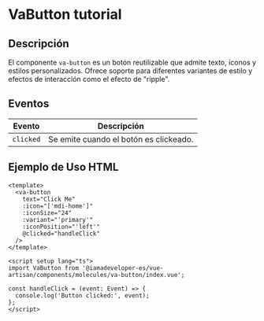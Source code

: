 # VaButton tutorial

## Descripción

El componente `va-button` es un botón reutilizable que admite texto, íconos y estilos personalizados. Ofrece soporte para diferentes variantes de estilo y efectos de interacción como el efecto de "ripple". 

## Eventos

| Evento  | Descripción                                                                 |
|---------|-----------------------------------------------------------------------------|
| `clicked` | Se emite cuando el botón es clickeado.

## Ejemplo de Uso HTML

```vue
<template>
  <va-button
    text="Click Me"
    :icon="['mdi-home']"
    :iconSize="24"
    :variant="'primary'"
    :iconPosition="'left'"
    @clicked="handleClick"
  />
</template>

<script setup lang="ts">
import VaButton from '@iamadeveloper-es/vue-artisan/components/molecules/va-button/index.vue';

const handleClick = (event: Event) => {
  console.log('Button clicked:', event);
};
</script>